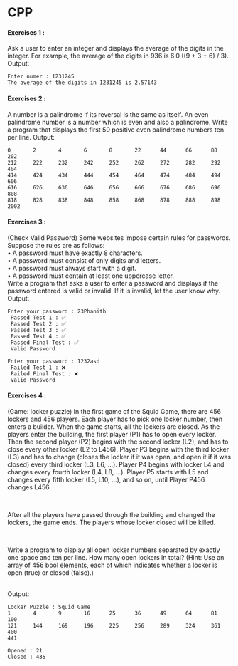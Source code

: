 # CPP
#### **Exercises 1 :**
Ask a user to enter an integer and displays the average of the digits in the integer. For example, the 
average of the digits in 936 is 6.0 ((9 + 3 + 6) / 3).<br>
Output:<br>
```{r}
Enter numer : 1231245
The average of the digits in 1231245 is 2.57143
```
#### **Exercises 2 :**
A number is a palindrome if its reversal is the same as itself. An even palindrome number is a number 
which is even and also a palindrome. Write a program that displays the first 50  positive even 
palindrome numbers ten per line.
Output:<br>
```{r}
0       2       4       6       8       22      44      66      88      202
212     222     232     242     252     262     272     282     292     404
414     424     434     444     454     464     474     484     494     606
616     626     636     646     656     666     676     686     696     808
818     828     838     848     858     868     878     888     898     2002
```
#### **Exercises 3 :**
(Check Valid Password) Some websites impose certain rules for passwords. Suppose the rules are as 
follows:<br>
• A password must have exactly 8 characters.<br>
• A password must consist of only digits and letters.<br>
• A password must always start with a digit.<br>
• A password must contain at least one uppercase letter.<br>
Write a program that asks a user to enter a password and displays if the password entered is valid or 
invalid. If it is invalid, let the user know why.<br>
Output:<br>
```{r}
Enter your password : 23Phanith
 Passed Test 1 : ✅
 Passed Test 2 : ✅
 Passed Test 3 : ✅
 Passed Test 4 : ✅
 Passed Final Test : ✅
 Valid Password
```
```{r}
Enter your password : 1232asd 
 Failed Test 1 : ❌
 Failed Final Test : ❌
 Valid Password
```
#### **Exercises 4 :**
<p>(Game: locker puzzle) In the first game of the Squid Game, there are 456 lockers and 456 players. 
Each player has to pick one locker number, then enters a builder. When the game starts, all the 
lockers are closed. As the players enter the building, the first player (P1) has to open every locker. 
Then the second player (P2) begins with the second locker (L2), and has to close every other locker 
(L2 to L456). Player P3 begins with the third locker (L3) and has to change (closes the locker if it was 
open, and open it if it was closed) every third locker (L3, L6, …). Player P4 begins with locker L4 
and changes every fourth locker (L4, L8, …). Player P5 starts with L5 and changes every fifth locker (L5, L10, …), and so on, until Player P456 changes L456.</p><br>
<p>After all the players have passed through the building and changed the lockers, the game ends. The players whose locker closed will be killed.</p><br>

<p>Write a program to display all open locker numbers separated by exactly one space and ten per line. 
How many open lockers in total? (Hint: Use an array of 456 bool elements, each of which indicates 
whether a locker is open (true) or closed (false).)</p><br>
Output:<br>

```{r}
Locker Puzzle : Squid Game
1       4       9       16      25      36      49      64      81      100
121     144     169     196     225     256     289     324     361     400
441

Opened : 21
Closed : 435
```